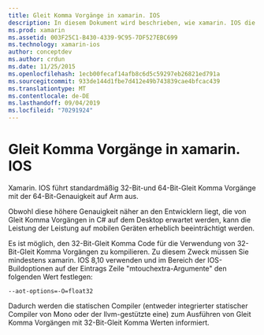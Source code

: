 ```yaml
---
title: Gleit Komma Vorgänge in xamarin. IOS
description: In diesem Dokument wird beschrieben, wie xamarin. IOS die Gleit Komma Operationen 32-Bit und 64-Bit-Genauigkeit behandelt und die damit verbundenen Auswirkungen auf die Leistung erläutert.
ms.prod: xamarin
ms.assetid: 003F25C1-B430-4339-9C95-7DF527EBC699
ms.technology: xamarin-ios
author: conceptdev
ms.author: crdun
ms.date: 11/25/2015
ms.openlocfilehash: 1ecb00fecaf14afb8c6d5c59297eb26821ed791a
ms.sourcegitcommit: 933de144d1fbe7d412e49b743839cae4bfcac439
ms.translationtype: MT
ms.contentlocale: de-DE
ms.lasthandoff: 09/04/2019
ms.locfileid: "70291924"
---
```

# <a name="floating-point-operations-in-xamarinios"></a>Gleit Komma Vorgänge in xamarin. IOS

Xamarin. IOS führt standardmäßig 32-Bit-und 64-Bit-Gleit Komma Vorgänge mit der 64-Bit-Genauigkeit auf Arm aus.  

Obwohl diese höhere Genauigkeit näher an den Entwicklern liegt, die von Gleit Komma Vorgängen in C# auf dem Desktop erwartet werden, kann die Leistung der Leistung auf mobilen Geräten erheblich beeinträchtigt werden.

Es ist möglich, den 32-Bit-Gleit Komma Code für die Verwendung von 32-Bit-Gleit Komma Vorgängen zu kompilieren.  Zu diesem Zweck müssen Sie mindestens xamarin. IOS 8,10 verwenden und im Bereich der IOS-Buildoptionen auf der Eintrags Zeile "mtouchextra-Argumente" den folgenden Wert festlegen:

```
--aot-options=-O=float32
```

Dadurch werden die statischen Compiler (entweder integrierter statischer Compiler von Mono oder der llvm-gestützte eine) zum Ausführen von Gleit Komma Vorgängen mit 32-Bit-Gleit Komma Werten informiert.
